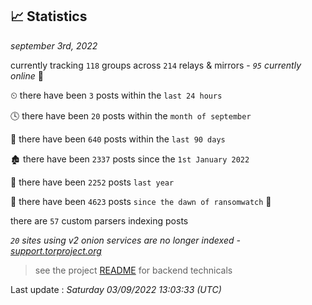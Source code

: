 
## 📈 Statistics
_september 3rd, 2022_

currently tracking `118` groups across `214` relays & mirrors - _`95` currently online_ 📡

⏲ there have been `3` posts within the `last 24 hours`

🕓 there have been `20` posts within the `month of september`

📅 there have been `640` posts within the `last 90 days`

🏚 there have been `2337` posts since the `1st January 2022`

🚀 there have been `2252` posts `last year`

🦕 there have been `4623` posts `since the dawn of ransomwatch` 🐣

there are `57` custom parsers indexing posts

_`20` sites using v2 onion services are no longer indexed - [support.torproject.org](https://support.torproject.org/onionservices/v2-deprecation/)_

> see the project [README](https://github.com/jmousqueton/ransomwatch#readme) for backend technicals



Last update : _Saturday 03/09/2022 13:03:33 (UTC)_

